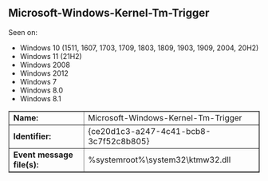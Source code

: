 ## Microsoft-Windows-Kernel-Tm-Trigger

Seen on:
* Windows 10 (1511, 1607, 1703, 1709, 1803, 1809, 1903, 1909, 2004, 20H2)
* Windows 11 (21H2)
* Windows 2008
* Windows 2012
* Windows 7
* Windows 8.0
* Windows 8.1

<table border="1" class="docutils">
  <tbody>
    <tr>
      <td><b>Name:</b></td>
      <td>Microsoft-Windows-Kernel-Tm-Trigger</td>
    </tr>
    <tr>
      <td><b>Identifier:</b></td>
      <td>{ce20d1c3-a247-4c41-bcb8-3c7f52c8b805}</td>
    </tr>
    <tr>
      <td><b>Event message file(s):</b></td>
      <td>%systemroot%\system32\ktmw32.dll</td>
    </tr>
  </tbody>
</table>

&nbsp;

